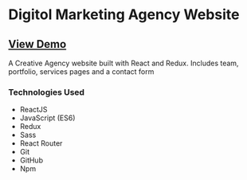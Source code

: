 # Digitol Marketing Agency Website

## [View Demo]([https://bscodes.github.io/react-agency-website/#/](https://digitol-websitev3.vercel.app/#/))

A Creative Agency website built with React and Redux. Includes team, portfolio, services pages and a contact form

### Technologies Used

- ReactJS
- JavaScript (ES6)
- Redux
- Sass
- React Router
- Git
- GitHub
- Npm

